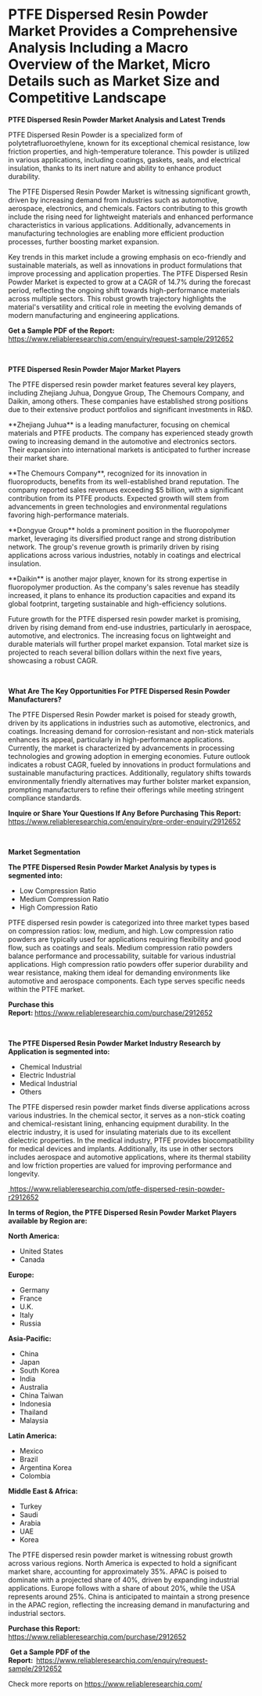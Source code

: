 <p><h1>PTFE Dispersed Resin Powder Market Provides a Comprehensive Analysis Including a Macro Overview of the Market, Micro Details such as Market Size and Competitive Landscape</h1></p><p><strong>PTFE Dispersed Resin Powder Market Analysis and Latest Trends</strong></p>
<p><p>PTFE Dispersed Resin Powder is a specialized form of polytetrafluoroethylene, known for its exceptional chemical resistance, low friction properties, and high-temperature tolerance. This powder is utilized in various applications, including coatings, gaskets, seals, and electrical insulation, thanks to its inert nature and ability to enhance product durability.</p><p>The PTFE Dispersed Resin Powder Market is witnessing significant growth, driven by increasing demand from industries such as automotive, aerospace, electronics, and chemicals. Factors contributing to this growth include the rising need for lightweight materials and enhanced performance characteristics in various applications. Additionally, advancements in manufacturing technologies are enabling more efficient production processes, further boosting market expansion.</p><p>Key trends in this market include a growing emphasis on eco-friendly and sustainable materials, as well as innovations in product formulations that improve processing and application properties. The PTFE Dispersed Resin Powder Market is expected to grow at a CAGR of 14.7% during the forecast period, reflecting the ongoing shift towards high-performance materials across multiple sectors. This robust growth trajectory highlights the material's versatility and critical role in meeting the evolving demands of modern manufacturing and engineering applications.</p></p>
<p><strong>Get a Sample PDF of the Report:&nbsp;</strong> <a href="https://www.reliableresearchiq.com/enquiry/request-sample/2912652?utm_campaign=3116&utm_medium=2&utm_source=Github&utm_content=ia&utm_term=12032025&utm_id=ptfe-dispersed-resin-powder">https://www.reliableresearchiq.com/enquiry/request-sample/2912652</a></p>
<p>&nbsp;</p>
<p><strong>PTFE Dispersed Resin Powder Major Market Players</strong></p>
<p><p>The PTFE dispersed resin powder market features several key players, including Zhejiang Juhua, Dongyue Group, The Chemours Company, and Daikin, among others. These companies have established strong positions due to their extensive product portfolios and significant investments in R&D.</p><p>**Zhejiang Juhua** is a leading manufacturer, focusing on chemical materials and PTFE products. The company has experienced steady growth owing to increasing demand in the automotive and electronics sectors. Their expansion into international markets is anticipated to further increase their market share.</p><p>**The Chemours Company**, recognized for its innovation in fluoroproducts, benefits from its well-established brand reputation. The company reported sales revenues exceeding $5 billion, with a significant contribution from its PTFE products. Expected growth will stem from advancements in green technologies and environmental regulations favoring high-performance materials.</p><p>**Dongyue Group** holds a prominent position in the fluoropolymer market, leveraging its diversified product range and strong distribution network. The group's revenue growth is primarily driven by rising applications across various industries, notably in coatings and electrical insulation. </p><p>**Daikin** is another major player, known for its strong expertise in fluoropolymer production. As the company's sales revenue has steadily increased, it plans to enhance its production capacities and expand its global footprint, targeting sustainable and high-efficiency solutions.</p><p>Future growth for the PTFE dispersed resin powder market is promising, driven by rising demand from end-use industries, particularly in aerospace, automotive, and electronics. The increasing focus on lightweight and durable materials will further propel market expansion. Total market size is projected to reach several billion dollars within the next five years, showcasing a robust CAGR.</p></p>
<p>&nbsp;</p>
<p><strong>What Are The Key Opportunities For PTFE Dispersed Resin Powder Manufacturers?</strong></p>
<p><p>The PTFE Dispersed Resin Powder market is poised for steady growth, driven by its applications in industries such as automotive, electronics, and coatings. Increasing demand for corrosion-resistant and non-stick materials enhances its appeal, particularly in high-performance applications. Currently, the market is characterized by advancements in processing technologies and growing adoption in emerging economies. Future outlook indicates a robust CAGR, fueled by innovations in product formulations and sustainable manufacturing practices. Additionally, regulatory shifts towards environmentally friendly alternatives may further bolster market expansion, prompting manufacturers to refine their offerings while meeting stringent compliance standards.</p></p>
<p><strong>Inquire or Share Your Questions If Any Before Purchasing This Report:</strong> <a href="https://www.reliableresearchiq.com/enquiry/pre-order-enquiry/2912652?utm_campaign=3116&utm_medium=2&utm_source=Github&utm_content=ia&utm_term=12032025&utm_id=ptfe-dispersed-resin-powder">https://www.reliableresearchiq.com/enquiry/pre-order-enquiry/2912652</a></p>
<p>&nbsp;</p>
<p><strong>Market Segmentation</strong></p>
<p><strong>The PTFE Dispersed Resin Powder Market Analysis by types is segmented into:</strong></p>
<p><ul><li>Low Compression Ratio</li><li>Medium Compression Ratio</li><li>High Compression Ratio</li></ul></p>
<p><p>PTFE dispersed resin powder is categorized into three market types based on compression ratios: low, medium, and high. Low compression ratio powders are typically used for applications requiring flexibility and good flow, such as coatings and seals. Medium compression ratio powders balance performance and processability, suitable for various industrial applications. High compression ratio powders offer superior durability and wear resistance, making them ideal for demanding environments like automotive and aerospace components. Each type serves specific needs within the PTFE market.</p></p>
<p><strong>Purchase this Report:&nbsp;</strong><a href="https://www.reliableresearchiq.com/purchase/2912652?utm_campaign=3116&utm_medium=2&utm_source=Github&utm_content=ia&utm_term=12032025&utm_id=ptfe-dispersed-resin-powder">https://www.reliableresearchiq.com/purchase/2912652</a></p>
<p>&nbsp;</p>
<p><strong>The PTFE Dispersed Resin Powder Market Industry Research by Application is segmented into:</strong></p>
<p><ul><li>Chemical Industrial</li><li>Electric Industrial</li><li>Medical Industrial</li><li>Others</li></ul></p>
<p><p>The PTFE dispersed resin powder market finds diverse applications across various industries. In the chemical sector, it serves as a non-stick coating and chemical-resistant lining, enhancing equipment durability. In the electric industry, it is used for insulating materials due to its excellent dielectric properties. In the medical industry, PTFE provides biocompatibility for medical devices and implants. Additionally, its use in other sectors includes aerospace and automotive applications, where its thermal stability and low friction properties are valued for improving performance and longevity.</p></p>
<p><a href="https://www.reliableresearchiq.com/ptfe-dispersed-resin-powder-r2912652?utm_campaign=3116&utm_medium=2&utm_source=Github&utm_content=ia&utm_term=12032025&utm_id=ptfe-dispersed-resin-powder">&nbsp;https://www.reliableresearchiq.com/ptfe-dispersed-resin-powder-r2912652</a></p>
<p><strong>In terms of Region, the PTFE Dispersed Resin Powder Market Players available by Region are:</strong></p>
<p>
    <p> <strong> North America: </strong>
        <ul>
            <li>United States</li>
            <li>Canada</li>
        </ul>
        </p> 
    <p> <strong> Europe: </strong>
        <ul>
            <li>Germany</li>
            <li>France</li>
            <li>U.K.</li>
            <li>Italy</li>
            <li>Russia</li>
        </ul>
        </p> 
    <p> <strong> Asia-Pacific: </strong>
        <ul>
            <li>China</li>
            <li>Japan</li>
            <li>South Korea</li>
            <li>India</li>
            <li>Australia</li>
            <li>China Taiwan</li>
            <li>Indonesia</li>
            <li>Thailand</li>
            <li>Malaysia</li>
        </ul>
        </p> 
    <p> <strong> Latin America: </strong>
        <ul>
            <li>Mexico</li>
            <li>Brazil</li>
            <li>Argentina Korea</li>
            <li>Colombia</li>
        </ul>
        </p> 
    <p> <strong> Middle East & Africa: </strong>
        <ul>
            <li>Turkey</li>
            <li>Saudi</li>
            <li>Arabia</li>
            <li>UAE</li>
            <li>Korea</li>
        </ul>
    </p>
    </p>
<p><p>The PTFE dispersed resin powder market is witnessing robust growth across various regions. North America is expected to hold a significant market share, accounting for approximately 35%. APAC is poised to dominate with a projected share of 40%, driven by expanding industrial applications. Europe follows with a share of about 20%, while the USA represents around 25%. China is anticipated to maintain a strong presence in the APAC region, reflecting the increasing demand in manufacturing and industrial sectors.</p></p>
<p><strong>Purchase this Report: </strong><a href="https://www.reliableresearchiq.com/purchase/2912652?utm_campaign=3116&utm_medium=2&utm_source=Github&utm_content=ia&utm_term=12032025&utm_id=ptfe-dispersed-resin-powder">https://www.reliableresearchiq.com/purchase/2912652</a></p>
<p>&nbsp;<strong>Get a Sample PDF of the Report:&nbsp;&nbsp;</strong><a href="https://www.reliableresearchiq.com/enquiry/request-sample/2912652?utm_campaign=3116&utm_medium=2&utm_source=Github&utm_content=ia&utm_term=12032025&utm_id=ptfe-dispersed-resin-powder">https://www.reliableresearchiq.com/enquiry/request-sample/2912652</a></p>
<p><strong></strong></p>
<p>Check more reports on <a href="https://www.reliableresearchiq.com/?utm_campaign=3116&utm_medium=2&utm_source=Github&utm_content=ia&utm_term=12032025&utm_id=ptfe-dispersed-resin-powder">https://www.reliableresearchiq.com/</a></p>